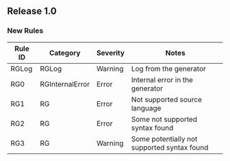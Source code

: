 ## Release 1.0

### New Rules

Rule ID | Category | Severity | Notes
--------|----------|----------|-------
RGLog     |  RGLog  |  Warning | Log from the generator
RG0       |  RGInternalError  |  Error | Internal error in the generator
RG1       |   RG       |  Error   | Not supported source language
RG2       |   RG       |  Error   | Some not supported syntax found
RG3       |   RG       |  Warning | Some potentially not supported syntax found

